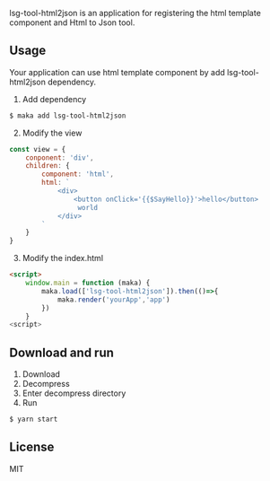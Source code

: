 
lsg-tool-html2json is an application for registering the html template component and Html to Json tool.

## Usage
Your application can use html template component by add lsg-tool-html2json dependency.

1. Add dependency
```bash
$ maka add lsg-tool-html2json
```

2. Modify the view
```javascript
const view = {
    conponent: 'div',
    children: {
        component: 'html',
        html: `
            <div>
                <button onClick='{{$SayHello}}'>hello</button>
                 world
            </div>
        `
    }
}
```

3. Modify the index.html
```html
<script>
    window.main = function (maka) {
        maka.load(['lsg-tool-html2json']).then(()=>{
            maka.render('yourApp','app')
        })
    }
<script>
```

## Download and run

1. Download
2. Decompress
3. Enter decompress directory
4. Run
```bash
$ yarn start
```

## License

MIT
